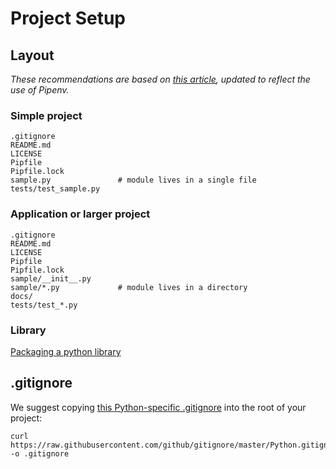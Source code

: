 # Project Setup

## Layout

*These recommendations are based on [this article](https://docs.python-guide.org/writing/structure), updated to reflect the use of Pipenv.*

### Simple project

```
.gitignore
README.md
LICENSE
Pipfile
Pipfile.lock
sample.py               # module lives in a single file
tests/test_sample.py
```

### Application or larger project

```
.gitignore
README.md
LICENSE
Pipfile
Pipfile.lock
sample/__init__.py
sample/*.py             # module lives in a directory
docs/
tests/test_*.py
```

### Library

[Packaging a python library](https://blog.ionelmc.ro/2014/05/25/python-packaging/#the-structure)

## .gitignore

We suggest copying [this Python-specific .gitignore](https://github.com/github/gitignore/blob/master/Python.gitignore) into the root of your project:

```
curl https://raw.githubusercontent.com/github/gitignore/master/Python.gitignore -o .gitignore
```
